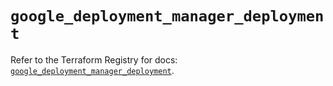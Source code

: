 # `google_deployment_manager_deployment`

Refer to the Terraform Registry for docs: [`google_deployment_manager_deployment`](https://registry.terraform.io/providers/hashicorp/google/5.20.0/docs/resources/deployment_manager_deployment).
